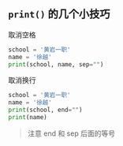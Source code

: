 ## `print()` 的几个小技巧

取消空格

```py {all|3}
school = '黄岩一职'
name = '徐越'
print(school, name, sep="")
```

取消换行

```py {all|3}
school = '黄岩一职'
name = '徐越'
print(school, end="")
print(name)
```

> 注意 end 和 sep 后面的等号